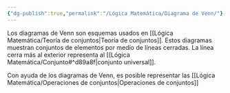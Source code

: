 ```yaml
---
{"dg-publish":true,"permalink":"/Lógica Matemática/Diagrama de Venn/"}
---
```


Los diagramas de Venn son esquemas usados en [[Lógica Matemática/Teoría de conjuntos\|Teoría de conjuntos]]. Estos diagramas muestran conjuntos de elementos por medio de líneas cerradas. La línea cerra más al exterior representa al [[Lógica Matemática/Conjunto#^d89a8f\|conjunto universal]].

Con ayuda de los diagramas de Venn, es posible representar las [[Lógica Matemática/Operaciones de conjuntos\|Operaciones de conjuntos]]